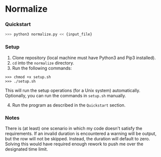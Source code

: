 # Normalize

### Quickstart

```python
>>> python3 normalize.py << {input_file}
```

### Setup
1. Clone repository (local machine must have Python3 and Pip3 installed).
2. `cd` into the `normalize` directory.
3. Run the following commands:
  ```
  >>> chmod +x setup.sh
  >>> ./setup.sh
  ```
  This will run the setup operations (for a Unix system) automatically. Optionally, you can run the commands in `setup.sh` manually.
  
4. Run the program as described in the `Quickstart` section.

### Notes
There is (at least) one scenario in which my code doesn't satisfy the requirements. If an invalid duration is encountered a warning will be output, but the row will not be skipped. Instead, the duration will default to zero. Solving this would have required enough rework to push me over the designated time limit.
